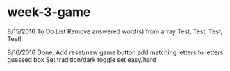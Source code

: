 # week-3-game

8/15/2016 To Do List
Remove answered word(s) from array
Test, Test, Test, Test!

8/16/2016 Done:
Add reset/new game button
add matching letters to letters guessed box
Set tradition/dark toggle
set easy/hard